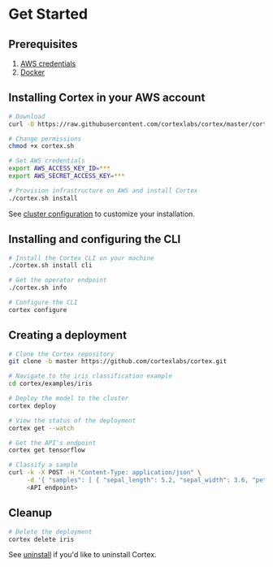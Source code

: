 # Get Started

## Prerequisites

1. [AWS credentials](aws.md)
2. [Docker](https://docs.docker.com/install)

## Installing Cortex in your AWS account

<!-- CORTEX_VERSION_MINOR -->

```bash
# Download
curl -O https://raw.githubusercontent.com/cortexlabs/cortex/master/cortex.sh

# Change permissions
chmod +x cortex.sh

# Set AWS credentials
export AWS_ACCESS_KEY_ID=***
export AWS_SECRET_ACCESS_KEY=***

# Provision infrastructure on AWS and install Cortex
./cortex.sh install
```

See [cluster configuration](config.md) to customize your installation.

## Installing and configuring the CLI

```bash
# Install the Cortex CLI on your machine
./cortex.sh install cli

# Get the operator endpoint
./cortex.sh info

# Configure the CLI
cortex configure
```

## Creating a deployment

<!-- CORTEX_VERSION_MINOR -->

```bash
# Clone the Cortex repository
git clone -b master https://github.com/cortexlabs/cortex.git

# Navigate to the iris classification example
cd cortex/examples/iris

# Deploy the model to the cluster
cortex deploy

# View the status of the deployment
cortex get --watch

# Get the API's endpoint
cortex get tensorflow

# Classify a sample
curl -k -X POST -H "Content-Type: application/json" \
     -d '{ "samples": [ { "sepal_length": 5.2, "sepal_width": 3.6, "petal_length": 1.4, "petal_width": 0.3 } ] }' \
     <API endpoint>
```

## Cleanup

```bash
# Delete the deployment
cortex delete iris
```

See [uninstall](uninstall.md) if you'd like to uninstall Cortex.
